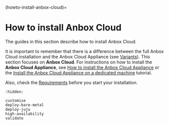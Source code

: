 (howto-install-anbox-cloud)=
# How to install Anbox Cloud

The guides in this section describe how to install Anbox Cloud.

It is important to remember that there is a difference between the full Anbox Cloud installation and the Anbox Cloud Appliance (see [Variants](https://discourse.ubuntu.com/t/anbox-cloud/17802#variants-1)). This section focuses on **Anbox Cloud**. For instructions on how to install the **Anbox Cloud Appliance**, see [How to install the Anbox Cloud Appliance](https://discourse.ubuntu.com/t/how-to-install-the-anbox-cloud-appliance/29702) or the [Install the Anbox Cloud Appliance on a dedicated machine](https://discourse.ubuntu.com/t/install-appliance/22681) tutorial.

Also, check the [Requirements](https://discourse.ubuntu.com/t/installation-requirements/17734) before you start your installation.

```{toctree}
:hidden:

customise
deploy-bare-metal
deploy-juju
high-availability
validate
```
